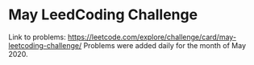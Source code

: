 # May LeedCoding Challenge
Link to problems: https://leetcode.com/explore/challenge/card/may-leetcoding-challenge/
Problems were added daily for the month of May 2020. 

